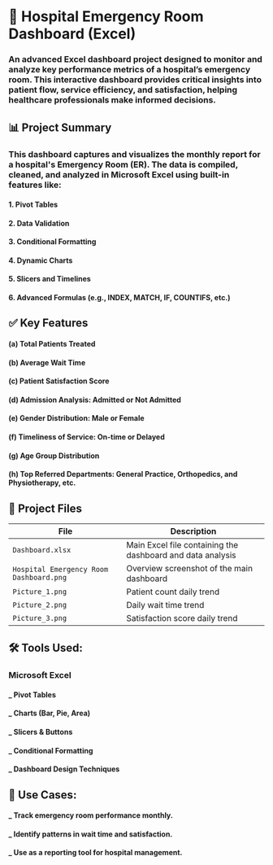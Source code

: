# 🏥 Hospital Emergency Room Dashboard (Excel)
### An advanced Excel dashboard project designed to monitor and analyze key performance metrics of a hospital’s emergency room. This interactive dashboard provides critical insights into patient flow, service efficiency, and satisfaction, helping healthcare professionals make informed decisions.

## 📊 Project Summary
### This dashboard captures and visualizes the monthly report for a hospital's Emergency Room (ER). The data is compiled, cleaned, and analyzed in Microsoft Excel using built-in features like:
  #### 1. Pivot Tables
  #### 2. Data Validation
  #### 3. Conditional Formatting
  #### 4. Dynamic Charts
  #### 5. Slicers and Timelines
  #### 6. Advanced Formulas (e.g., INDEX, MATCH, IF, COUNTIFS, etc.)

## ✅ Key Features
#### (a) Total Patients Treated
#### (b) Average Wait Time
#### (c) Patient Satisfaction Score
#### (d) Admission Analysis: Admitted or Not Admitted
#### (e) Gender Distribution: Male or Female
#### (f) Timeliness of Service: On-time or Delayed
#### (g) Age Group Distribution
#### (h) Top Referred Departments: General Practice, Orthopedics, and Physiotherapy, etc.

## 📁 Project Files
| File                                    | Description                                                |
| --------------------------------------- | ---------------------------------------------------------- |
| `Dashboard.xlsx`                        | Main Excel file containing the dashboard and data analysis |
| `Hospital Emergency Room Dashboard.png` | Overview screenshot of the main dashboard                  |
| `Picture_1.png`                         | Patient count daily trend                                  |
| `Picture_2.png`                         | Daily wait time trend                                      |
| `Picture_3.png`                         | Satisfaction score daily trend                             |

## 🛠 Tools Used:
### Microsoft Excel
  #### _ Pivot Tables
  #### _ Charts (Bar, Pie, Area)
  #### _ Slicers & Buttons
  #### _ Conditional Formatting
  #### _ Dashboard Design Techniques

## 📌 Use Cases:
#### _ Track emergency room performance monthly.
#### _ Identify patterns in wait time and satisfaction.
#### _ Use as a reporting tool for hospital management.
